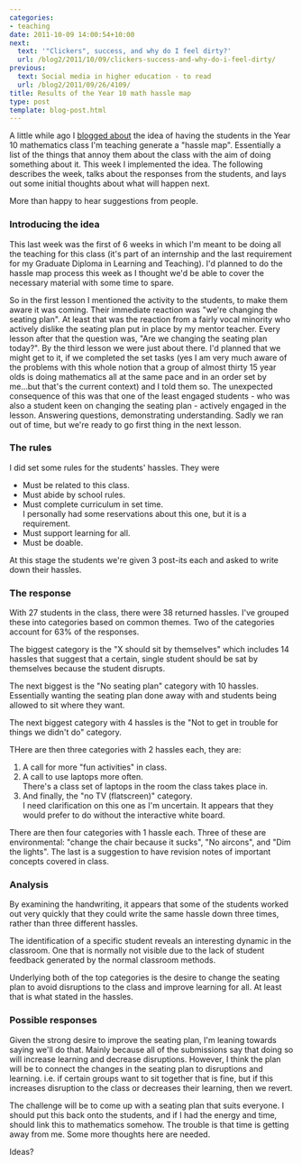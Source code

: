 ```yaml
---
categories:
- teaching
date: 2011-10-09 14:00:54+10:00
next:
  text: '"Clickers", success, and why do I feel dirty?'
  url: /blog2/2011/10/09/clickers-success-and-why-do-i-feel-dirty/
previous:
  text: Social media in higher education - to read
  url: /blog2/2011/09/26/4109/
title: Results of the Year 10 math hassle map
type: post
template: blog-post.html
---
```

A little while ago I [blogged about](/blog2/2011/09/25/a-hassle-map-for-year-10-mathematics-you-cant-focus-on-the-negatives/) the idea of having the students in the Year 10 mathematics class I'm teaching generate a "hassle map". Essentially a list of the things that annoy them about the class with the aim of doing something about it. This week I implemented the idea. The following describes the week, talks about the responses from the students, and lays out some initial thoughts about what will happen next.

More than happy to hear suggestions from people.

### Introducing the idea

This last week was the first of 6 weeks in which I'm meant to be doing all the teaching for this class (it's part of an internship and the last requirement for my Graduate Diploma in Learning and Teaching). I'd planned to do the hassle map process this week as I thought we'd be able to cover the necessary material with some time to spare.

So in the first lesson I mentioned the activity to the students, to make them aware it was coming. Their immediate reaction was "we're changing the seating plan". At least that was the reaction from a fairly vocal minority who actively dislike the seating plan put in place by my mentor teacher. Every lesson after that the question was, "Are we changing the seating plan today?". By the third lesson we were just about there. I'd planned that we might get to it, if we completed the set tasks (yes I am very much aware of the problems with this whole notion that a group of almost thirty 15 year olds is doing mathematics all at the same pace and in an order set by me...but that's the current context) and I told them so. The unexpected consequence of this was that one of the least engaged students - who was also a student keen on changing the seating plan - actively engaged in the lesson. Answering questions, demonstrating understanding. Sadly we ran out of time, but we're ready to go first thing in the next lesson.

### The rules

I did set some rules for the students' hassles. They were

- Must be related to this class.
- Must abide by school rules.
- Must complete curriculum in set time.  
    I personally had some reservations about this one, but it is a requirement.
- Must support learning for all.
- Must be doable.

At this stage the students we're given 3 post-its each and asked to write down their hassles.

### The response

With 27 students in the class, there were 38 returned hassles. I've grouped these into categories based on common themes. Two of the categories account for 63% of the responses.

The biggest category is the "X should sit by themselves" which includes 14 hassles that suggest that a certain, single student should be sat by themselves because the student disrupts.

The next biggest is the "No seating plan" category with 10 hassles. Essentially wanting the seating plan done away with and students being allowed to sit where they want.

The next biggest category with 4 hassles is the "Not to get in trouble for things we didn't do" category.

THere are then three categories with 2 hassles each, they are:

1. A call for more "fun activities" in class.
2. A call to use laptops more often.  
    There's a class set of laptops in the room the class takes place in.
3. And finally, the "no TV (flatscreen)" category.  
    I need clarification on this one as I'm uncertain. It appears that they would prefer to do without the interactive white board.

There are then four categories with 1 hassle each. Three of these are environmental: "change the chair because it sucks", "No aircons", and "Dim the lights". The last is a suggestion to have revision notes of important concepts covered in class.

### Analysis

By examining the handwriting, it appears that some of the students worked out very quickly that they could write the same hassle down three times, rather than three different hassles.

The identification of a specific student reveals an interesting dynamic in the classroom. One that is normally not visible due to the lack of student feedback generated by the normal classroom methods.

Underlying both of the top categories is the desire to change the seating plan to avoid disruptions to the class and improve learning for all. At least that is what stated in the hassles.

### Possible responses

Given the strong desire to improve the seating plan, I'm leaning towards saying we'll do that. Mainly because all of the submissions say that doing so will increase learning and decrease disruptions. However, I think the plan will be to connect the changes in the seating plan to disruptions and learning. i.e. if certain groups want to sit together that is fine, but if this increases disruption to the class or decreases their learning, then we revert.

The challenge will be to come up with a seating plan that suits everyone. I should put this back onto the students, and if I had the energy and time, should link this to mathematics somehow. The trouble is that time is getting away from me. Some more thoughts here are needed.

Ideas?